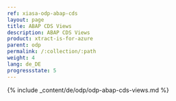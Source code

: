 ```yaml
---
ref: xiasa-odp-abap-cds
layout: page
title: ABAP CDS Views
description: ABAP CDS Views
product: xtract-is-for-azure
parent: odp
permalink: /:collection/:path
weight: 4
lang: de_DE
progressstate: 5
---
```

{% include _content/de/odp/odp-abap-cds-views.md %} 